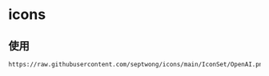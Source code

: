 # icons

## 使用

```markdown
https://raw.githubusercontent.com/septwong/icons/main/IconSet/OpenAI.png
```
